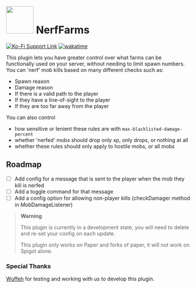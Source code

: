 # <img src="https://github.com/ADHDMC/.github/blob/main/pictures/logos/nerf-farms-logo.png?raw=true" width="75" height="75"> NerfFarms

[![Ko-Fi Support Link](https://img.shields.io/badge/Ko--fi-donate-FF5E5B?logo=ko-fi)](https://ko-fi.com/illogicalrhythmic)
[![wakatime](https://wakatime.com/badge/user/bf4f6f62-0e88-4b6f-8363-aac43611fe08/project/bcf0c9a5-da39-4756-898e-74ac8876a921.svg?style=flat)](https://wakatime.com/badge/user/bf4f6f62-0e88-4b6f-8363-aac43611fe08/project/bcf0c9a5-da39-4756-898e-74ac8876a921)

This plugin lets you have greater control over what farms can be functionally used on your server, without needing to limit spawn numbers.
You can 'nerf' mob kills based on many different checks such as:

- Spawn reason
- Damage reason
- If there is a valid path to the player
- If they have a line-of-sight to the player
- If they are too far away from the player

You can also control 
- how sensitive or lenient these rules are with `max-blacklisted-damage-percent`
- whether 'nerfed' mobs should drop only xp, only drops, or nothing at all
- whether these rules should only apply to hostile mobs, or all mobs

## Roadmap
- [ ] Add config for a message that is sent to the player when the mob they kill is nerfed
- [ ] Add a toggle command for that message
- [ ] Add a config option for allowing non-player kills (checkDamager method in MobDamageListener)

> **Warning**
> 
> This plugin is currently in a development state, you will need to delete and re-set your config on each update.
> 
> This plugin only works on Paper and forks of paper, it will not work on Spigot alone.

### Special Thanks

[Wuffeh](https://github.com/Wuffeh) for testing and working with us to develop this plugin.
